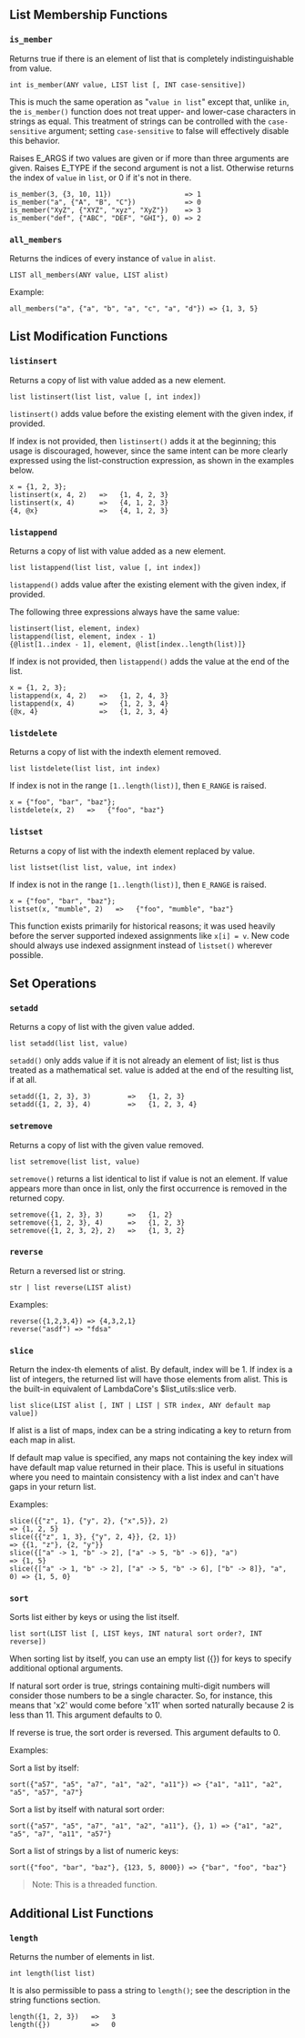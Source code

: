 ## List Membership Functions

### `is_member`

Returns true if there is an element of list that is completely indistinguishable from value.

```
int is_member(ANY value, LIST list [, INT case-sensitive])
```

This is much the same operation as "`value in list`" except that, unlike `in`, the `is_member()` function does not
treat upper- and lower-case characters in strings as equal. This treatment of strings can be controlled with the
`case-sensitive` argument; setting `case-sensitive` to false will effectively disable this behavior.

Raises E_ARGS if two values are given or if more than three arguments are given. Raises E_TYPE if the second argument is
not a list. Otherwise returns the index of `value` in `list`, or 0 if it's not in there.

```
is_member(3, {3, 10, 11})                  => 1
is_member("a", {"A", "B", "C"})            => 0
is_member("XyZ", {"XYZ", "xyz", "XyZ"})    => 3
is_member("def", {"ABC", "DEF", "GHI"}, 0) => 2
```

### `all_members`

Returns the indices of every instance of `value` in `alist`.

```
LIST all_members(ANY value, LIST alist)
```

Example:

```
all_members("a", {"a", "b", "a", "c", "a", "d"}) => {1, 3, 5}
```

## List Modification Functions

### `listinsert`

Returns a copy of list with value added as a new element.

```
list listinsert(list list, value [, int index])
```

`listinsert()` adds value before the existing element with the given index, if provided.

If index is not provided, then `listinsert()` adds it at the beginning; this usage is discouraged, however, since the same intent can be more clearly expressed using the list-construction expression, as shown in the examples below.

```
x = {1, 2, 3};
listinsert(x, 4, 2)   =>   {1, 4, 2, 3}
listinsert(x, 4)      =>   {4, 1, 2, 3}
{4, @x}               =>   {4, 1, 2, 3}
```

### `listappend`

Returns a copy of list with value added as a new element.

```
list listappend(list list, value [, int index])
```

`listappend()` adds value after the existing element with the given index, if provided.

The following three expressions always have the same value:

```
listinsert(list, element, index)
listappend(list, element, index - 1)
{@list[1..index - 1], element, @list[index..length(list)]}
```

If index is not provided, then `listappend()` adds the value at the end of the list.

```
x = {1, 2, 3};
listappend(x, 4, 2)   =>   {1, 2, 4, 3}
listappend(x, 4)      =>   {1, 2, 3, 4}
{@x, 4}               =>   {1, 2, 3, 4}
```

### `listdelete`

Returns a copy of list with the indexth element removed.

```
list listdelete(list list, int index)
```

If index is not in the range `[1..length(list)]`, then `E_RANGE` is raised.

```
x = {"foo", "bar", "baz"};
listdelete(x, 2)   =>   {"foo", "baz"}
```

### `listset`

Returns a copy of list with the indexth element replaced by value.

```
list listset(list list, value, int index)
```

If index is not in the range `[1..length(list)]`, then `E_RANGE` is raised.

```
x = {"foo", "bar", "baz"};
listset(x, "mumble", 2)   =>   {"foo", "mumble", "baz"}
```

This function exists primarily for historical reasons; it was used heavily before the server supported indexed
assignments like `x[i] = v`. New code should always use indexed assignment instead of `listset()` wherever possible.

## Set Operations

### `setadd`

Returns a copy of list with the given value added.

```
list setadd(list list, value)
```

`setadd()` only adds value if it is not already an element of list; list is thus treated as a mathematical set. value is
added at the end of the resulting list, if at all.

```
setadd({1, 2, 3}, 3)         =>   {1, 2, 3}
setadd({1, 2, 3}, 4)         =>   {1, 2, 3, 4}
```

### `setremove`

Returns a copy of list with the given value removed.

```
list setremove(list list, value)
```

`setremove()` returns a list identical to list if value is not an element. If value appears more than once in list, only the first occurrence is removed in the returned copy.

```
setremove({1, 2, 3}, 3)      =>   {1, 2}
setremove({1, 2, 3}, 4)      =>   {1, 2, 3}
setremove({1, 2, 3, 2}, 2)   =>   {1, 3, 2}
```

### `reverse`

Return a reversed list or string.

```
str | list reverse(LIST alist)
```

Examples:

```
reverse({1,2,3,4}) => {4,3,2,1}
reverse("asdf") => "fdsa"
```

### `slice`

Return the index-th elements of alist. By default, index will be 1. If index is a list of integers, the returned list
will have those elements from alist. This is the built-in equivalent of LambdaCore's $list_utils:slice verb.

```
list slice(LIST alist [, INT | LIST | STR index, ANY default map value])
```

If alist is a list of maps, index can be a string indicating a key to return from each map in alist.

If default map value is specified, any maps not containing the key index will have default map value returned in their
place. This is useful in situations where you need to maintain consistency with a list index and can't have gaps in your
return list.

Examples:

```
slice({{"z", 1}, {"y", 2}, {"x",5}}, 2)                                 => {1, 2, 5}
slice({{"z", 1, 3}, {"y", 2, 4}}, {2, 1})                               => {{1, "z"}, {2, "y"}}
slice({["a" -> 1, "b" -> 2], ["a" -> 5, "b" -> 6]}, "a")                => {1, 5}
slice({["a" -> 1, "b" -> 2], ["a" -> 5, "b" -> 6], ["b" -> 8]}, "a", 0) => {1, 5, 0}
```

### `sort`

Sorts list either by keys or using the list itself.

```
list sort(LIST list [, LIST keys, INT natural sort order?, INT reverse])
```

When sorting list by itself, you can use an empty list ({}) for keys to specify additional optional arguments.

If natural sort order is true, strings containing multi-digit numbers will consider those numbers to be a single
character. So, for instance, this means that 'x2' would come before 'x11' when sorted naturally because 2 is less than 11. This argument defaults to 0.

If reverse is true, the sort order is reversed. This argument defaults to 0.

Examples:

Sort a list by itself:

```
sort({"a57", "a5", "a7", "a1", "a2", "a11"}) => {"a1", "a11", "a2", "a5", "a57", "a7"}
```

Sort a list by itself with natural sort order:

```
sort({"a57", "a5", "a7", "a1", "a2", "a11"}, {}, 1) => {"a1", "a2", "a5", "a7", "a11", "a57"}
```

Sort a list of strings by a list of numeric keys:

```
sort({"foo", "bar", "baz"}, {123, 5, 8000}) => {"bar", "foo", "baz"}
```

> Note: This is a threaded function.

## Additional List Functions

### `length`

Returns the number of elements in list.

```
int length(list list)
```

It is also permissible to pass a string to `length()`; see the description in the string functions section.

```
length({1, 2, 3})   =>   3
length({})          =>   0
```
